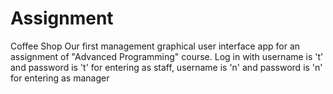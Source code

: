 # Assignment
Coffee Shop 
Our first management graphical user interface app for an assignment of "Advanced Programming" course.
Log in with username is 't' and password is 't' for entering as staff, username is 'n' and password is 'n' for entering as manager
